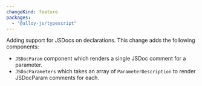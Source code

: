 ```yaml
---
changeKind: feature
packages:
  - "@alloy-js/typescript"
---
```


Adding support for JSDocs on declarations. This change adds the following components:
- `JSDocParam` component which renders a single JSDoc comment for a parameter.
- `JSDocParameters` which takes an array of `ParameterDescription` to render JSDocParam comments for each.
